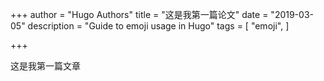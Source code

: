 +++
author = "Hugo Authors"
title = "这是我第一篇论文"
date = "2019-03-05"
description = "Guide to emoji usage in Hugo"
tags = [
    "emoji",
]

+++

这是我第一篇文章

